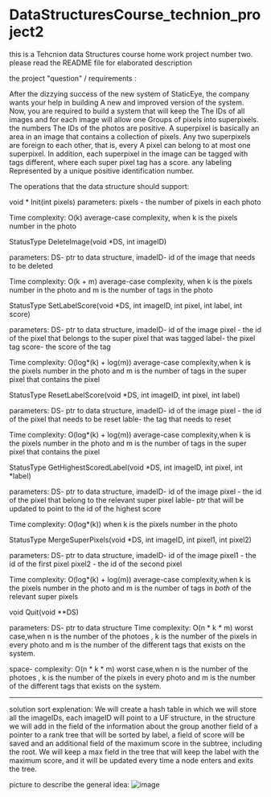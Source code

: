# DataStructuresCourse_technion_project2
this is a Tehcnion data Structures course home work project number two. please read the README file for elaborated description

the project "question" / requirements : 

After the dizzying success of the new system of
StaticEye, the company wants your help in building
A new and improved version of the system.
Now, you are required to build a system that will keep the
The IDs of all images and for each image will allow one
Groups of pixels into superpixels. the numbers
The IDs of the photos are positive.
A superpixel is basically an area in an image that contains a collection of
pixels. Any two superpixels are foreign to each other, that is, every
A pixel can belong to at most one superpixel.
In addition, each superpixel in the image can be tagged with tags
different, where each super pixel tag has a score. any labeling
Represented by a unique positive identification number.

The operations that the data structure should support:

void * Init(int pixels)
parameters: pixels - the number of pixels in each photo

Time complexity: O(k) average-case complexity, when k is the pixels number in the photo


StatusType DeleteImage(void *DS, int imageID)

parameters: DS- ptr to data structure, imadeID- id of the image that needs to be deleted

Time complexity: O(k + m) average-case complexity, when k is the pixels number in the photo and m is the number of 
tags in the photo


StatusType SetLabelScore(void *DS, int imageID, int pixel, int label, int score)

parameters: DS- ptr to data structure, imadeID- id of the image 
pixel - the id of the pixel that belongs to the super pixel that was tagged
label- the pixel tag
score- the score of the tag

Time complexity: O(log*(k) + log(m)) average-case complexity,when k is the pixels number in the photo and m is the number of 
tags in the super pixel that contains the pixel


StatusType ResetLabelScore(void *DS, int imageID, int pixel, int label)

parameters: DS- ptr to data structure, imadeID- id of the image
pixel - the id of the pixel that needs to be reset
lable- the tag that needs to reset


Time complexity: O(log*(k) + log(m)) average-case complexity,when k is the pixels number in the photo and m is the number of 
tags in the super pixel that contains the pixel


StatusType GetHighestScoredLabel(void *DS, int imageID, int pixel, int *label)

parameters: DS- ptr to data structure, imadeID- id of the image 
pixel - the id of the pixel that belong to the relevant super pixel
lable- ptr that will be updated to point to the id of the highest score

Time complexity: O(log*(k)) when k is the pixels number in the photo


StatusType MergeSuperPixels(void *DS, int imageID, int pixel1, int pixel2)

parameters: DS- ptr to data structure, imadeID- id of the image 
pixel1 - the id of the first pixel 
pixel2 - the id of the second pixel 

Time complexity: O(log*(k) + log(m)) average-case complexity,when k is the pixels number in the photo and m is the number of 
tags in *both* of the relevant super pixels


void Quit(void **DS)

parameters: DS- ptr to data structure
Time complexity:  O(n * k * m) worst case,when n is the number of the photoes , 
k is the number of the pixels in every photo and m is the number of the different tags
that exists on the system.

space- complexity:  O(n * k * m) worst case,when n is the number of the photoes , 
k is the number of the pixels in every photo and m is the number of the different tags
that exists on the system.

*********
solution sort explenation: 
We will create a hash table in which we will store all the imageIDs, each imageID will point to a UF structure, 
in the structure we will add in the field of the information about the group another field of a pointer to a rank
tree that will be sorted by label, a field of score will be saved and an additional field of the maximum score in 
the subtree, including the root. We will keep a max field in the tree that will keep the label with the maximum score, 
and it will be updated every time a node enters and exits the tree.

picture to describe the general idea:
![image](https://github.com/adidadonne/DataStructuresCourse_technion_project2/assets/105421424/6ad7f686-d4c8-47ac-8db9-3dbb57d686cf)
















